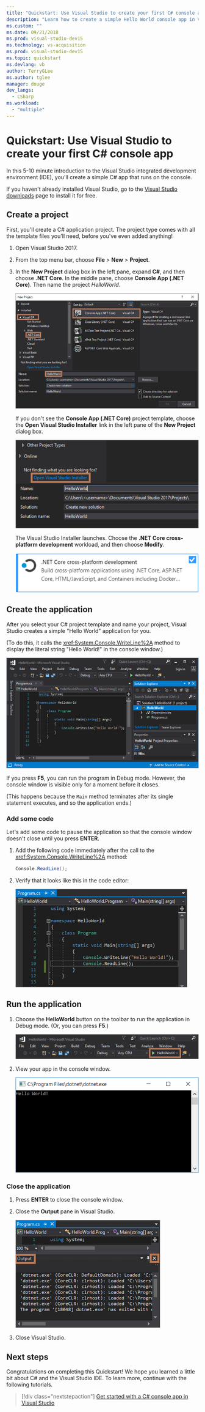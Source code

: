 ```yaml
---
title: "Quickstart: Use Visual Studio to create your first C# console app"
description: "Learn how to create a simple Hello World console app in Visual Studio with C#, step-by-step."
ms.custom: ""
ms.date: 09/21/2018
ms.prod: visual-studio-dev15
ms.technology: vs-acquisition
ms.prod: visual-studio-dev15
ms.topic: quickstart
ms.devlang: vb
author: TerryGLee
ms.author: tglee
manager: douge
dev_langs:
  - CSharp
ms.workload:
  - "multiple"
---
```

# Quickstart: Use Visual Studio to create your first C# console app

In this 5-10 minute introduction to the Visual Studio integrated development environment (IDE), you'll create a simple C# app that runs on the console.

If you haven't already installed Visual Studio, go to the [Visual Studio downloads](https://visualstudio.microsoft.com/downloads/?utm_medium=microsoft&utm_source=docs.microsoft.com&utm_campaign=button+cta&utm_content=download+vs2017) page to install it for free.

## Create a project

First, you'll create a C# application project. The project type comes with all the template files you'll need, before you've even added anything!

1. Open Visual Studio 2017.

2. From the top menu bar, choose **File** > **New** > **Project**.

3. In the **New Project** dialog box in the left pane, expand **C#**, and then choose **.NET Core**. In the middle pane, choose **Console App (.NET Core)**. Then name the project *HelloWorld*.

   ![Console App (.NET Core) project template in the New Project dialog box in the Visual Studio IDE](../ide/media/new-project-csharp-dotnetcore-helloworld-console-app.png)

     If you don't see the **Console App (.NET Core)** project template, choose the **Open Visual Studio Installer** link in the left pane of the **New Project** dialog box.

   ![Choose the Open Visual Studio Installer link from the New Project dialog box](../ide/media/csharp-open-visual-studio-installer-hello-world.png)

     The Visual Studio Installer launches. Choose the **.NET Core cross-platform development** workload, and then choose **Modify**.

     ![.NET Core cross-platform development workload in the Visual Studio Installer](../ide/media/dot-net-core-xplat-dev-workload.png)

## Create the application

After you select your C# project template and name your project, Visual Studio creates a simple "Hello World" application for you. 

(To do this, it calls the <xref:System.Console.WriteLine%2A> method to display the literal string "Hello World!" in the console window.)

   ![View the default Hello World code from the template](../ide/media/csharp-console-helloworld-template.png)

If you press **F5**, you can run the program in Debug mode. However, the console window is visible only for a moment before it closes.

(This happens because the `Main` method terminates after its single statement executes, and so the application ends.)

### Add some code

Let's add some code to pause the application so that the console window doesn't close until you press **ENTER**.

1. Add the following code immediately after the call to the <xref:System.Console.WriteLine%2A> method:

   ```csharp
   Console.ReadLine();
   ```

1. Verify that it looks like this in the code editor:

   ![Add code to pause the Hello World app](../ide/media/csharp-console-helloworld-add-code.png)

## Run the application

1. Choose the **HelloWorld** button on the toolbar to run the application in Debug mode. (Or, you can press **F5**.)

   ![Choose the Hello World button to run the app from the toolbar](../ide/media/csharp-console-hello-world-button.png)

1. View your app in the console window.

   ![Console window showing Hello World!](../ide/media/csharp-console-hello-world.png)

### Close the application

1. Press **ENTER** to close the console window.

1. Close the **Output** pane in Visual Studio.

   ![Close the Output pane in Visual Studio](../ide/media/csharp-hello-world-close-output-pane.png)

1. Close Visual Studio.

## Next steps

Congratulations on completing this Quickstart! We hope you learned a little bit about C# and the Visual Studio IDE. To learn more, continue with the following tutorials.

> [!div class="nextstepaction"]
> [Get started with a C# console app in Visual Studio](../get-started/csharp/tutorial-console.md)
